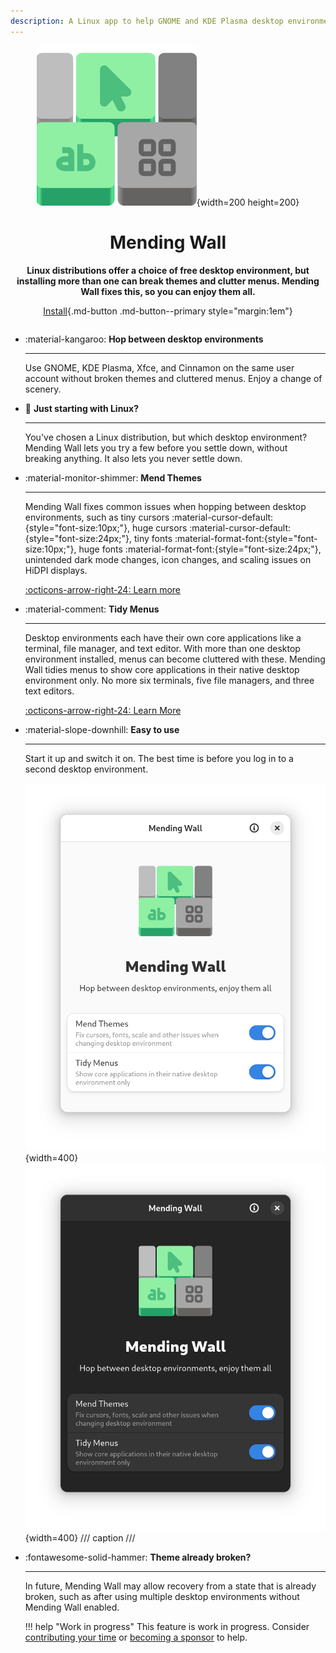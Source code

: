 ```yaml
---
description: A Linux app to help GNOME and KDE Plasma desktop environments be more neighborly.
---
```


<div style="text-align:center;" markdown>

![Mending Wall icon](assets/logo.svg){width=200 height=200}

# **Mending Wall**

**Linux distributions offer a choice of free desktop environment, but installing more than one can break themes and clutter menus. Mending Wall fixes this, so you can enjoy them all.**

[Install](getting-started.md){.md-button .md-button--primary style="margin:1em"}

</div>

<div style="margin-top:2em;" class="grid cards" markdown>

-   :material-kangaroo: __Hop between desktop environments__

    ---
  
    Use GNOME, KDE Plasma, Xfce, and Cinnamon on the same user account without broken themes and cluttered menus. Enjoy a change of scenery.

-   :eyes: __Just starting with Linux?__

    ---
  
    You've chosen a Linux distribution, but which desktop environment? Mending Wall lets you try a few before you settle down, without breaking anything. It also lets you never settle down.
    
-   :material-monitor-shimmer: __Mend Themes__

    ---
  
    Mending Wall fixes common issues when hopping between desktop environments, such as  tiny cursors :material-cursor-default:{style="font-size:10px;"}, huge cursors :material-cursor-default:{style="font-size:24px;"}, tiny fonts :material-format-font:{style="font-size:10px;"}, huge fonts :material-format-font:{style="font-size:24px;"}, unintended dark mode changes, icon changes, and scaling issues on HiDPI displays.

    [:octicons-arrow-right-24: Learn more](mend-themes.md)
 
-   :material-comment: __Tidy Menus__

    ---
  
    Desktop environments each have their own core applications like a terminal, file manager, and text editor. With more than one desktop environment installed, menus can become cluttered with these. Mending Wall tidies menus to show core applications in their native desktop environment only. No more six terminals, five file managers, and three text editors.

    [:octicons-arrow-right-24: Learn More](tidy-menus.md)

-   :material-slope-downhill: __Easy to use__

    ---
  
    Start it up and switch it on. The best time is before you log in to a second desktop environment.

    ![Screenshot of the main application window, light mode](assets/screenshot_light.png#only-light){width=400}![Screenshot of the main application window, dark mode](assets/screenshot_dark.png#only-dark){width=400}
    /// caption
    ///

-   :fontawesome-solid-hammer: __Theme already broken?__

    ---
    
    In future, Mending Wall may allow recovery from a state that is already broken, such as after using multiple desktop environments without Mending Wall enabled.

    !!! help "Work in progress"
        This feature is work in progress. Consider [contributing your time](contributing.md) or [becoming a sponsor](https://github.com/sponsors/lawmurray) to help.

</div>

